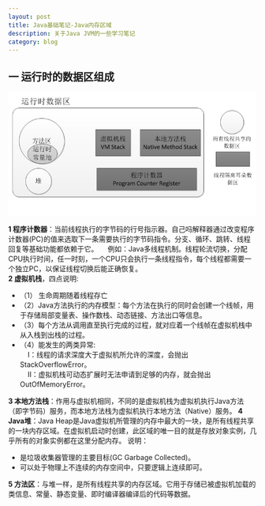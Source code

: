 ```yaml
---
layout: post
title: Java基础笔记-Java内存区域
description: 关于Java JVM的一些学习笔记
category: blog
---
```

## 一 运行时的数据区组成   
![图示1](/images/blog/java-jvm-store-model.png)   

<B>1  程序计数器</B>：当前线程执行的字节码的行号指示器。自己吗解释器通过改变程序计数器(PC)的值来选取下一条需要执行的字节码指令。分支、循环、跳转、线程回复等基础功能都依赖于它。
&nbsp;&nbsp;&nbsp;&nbsp;例如：Java多线程机制。线程轮流切换，分配CPU执行时间，任一时刻，一个CPU只会执行一条线程指令，每个线程都需要一个独立PC，以保证线程切换后能正确恢复。      
<B>2  虚拟机栈</B>，四点说明:   
<ul>
  <li>（1） 生命周期随着线程存亡</li>
  <li>（2）Java方法执行的内存模型：每个方法在执行的同时会创建一个线帧，用于存储局部变量表、操作数栈、动态链接、方法出口等信息。</li>
  <li>（3）每个方法从调用直至执行完成的过程，就对应着一个线帧在虚拟机栈中从入栈到出栈的过程。</li>
  <li>（4）能发生的两类异常:<br>
      &nbsp;&nbsp;&nbsp;&nbsp;I：线程的请求深度大于虚拟机所允许的深度，会抛出StackOverflowError。<br>
      &nbsp;&nbsp;&nbsp;&nbsp;II：虚拟机栈可动态扩展时无法申请到足够的内存，就会抛出OutOfMemoryError。</li>
</ul>   
<B>3 本地方法栈</B>：作用与虚拟机相同，不同的是虚拟机栈为虚拟机执行Java方法（即字节码）服务，而本地方法栈为虚拟机执行本地方法（Native）服务。       
<B>4 Java堆</B>：Java Heap是Java虚拟机所管理的内存中最大的一块，是所有线程共享的一块内存区域。在虚拟机启动时创建，此区域的唯一目的就是存放对象实例，几乎所有的对象实例都在这里分配内存。   
说明：<br>
<ul>
   <li>是垃圾收集器管理的主要目标(GC Garbage Collected)。</li>
   <li>可以处于物理上不连续的内存空间中，只要逻辑上连续即可。</li>
</ul>   
<B>5 方法区</B>：与堆一样，是所有线程共享的内存区域。它用于存储已被虚拟机加载的类信息、常量、静态变量、即时编译器编译后的代码等数据。

